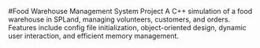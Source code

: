 #Food Warehouse Management System Project
A C++ simulation of a food warehouse in SPLand, managing volunteers, customers, and orders. Features include config file initialization, object-oriented design, dynamic user interaction, and efficient memory management.
